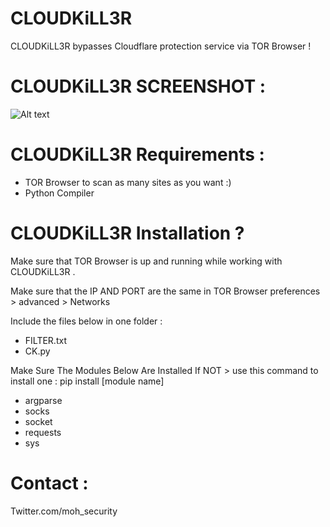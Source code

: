 # CLOUDKiLL3R

CLOUDKiLL3R bypasses Cloudflare protection service via TOR Browser ! 

# CLOUDKiLL3R SCREENSHOT :

![Alt text](https://image.ibb.co/cmNucx/CLOUDKi_LL3_R.png "CLOUDKiLL3R ScreenShoot")

# CLOUDKiLL3R Requirements : 

* TOR Browser to scan as many sites as you want :) 
* Python Compiler

# CLOUDKiLL3R Installation ? 

Make sure that TOR Browser is up and running while working with CLOUDKiLL3R .

Make sure that the IP AND PORT are the same in TOR Browser preferences > advanced > Networks

Include the files below in one folder : 

* FILTER.txt	
* CK.py

Make Sure The Modules Below Are Installed If NOT > use this command to install one : pip install [module name] 

* argparse
* socks
* socket
* requests
* sys

# Contact : 

Twitter.com/moh_security 

